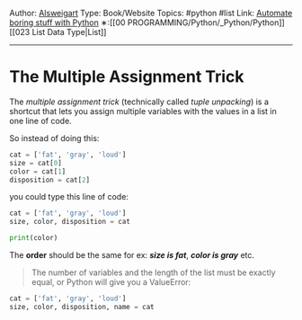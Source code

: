 Author: [Alsweigart](https://alsweigart.com/)
Type: Book/Website
Topics: #python #list
Link: [Automate boring stuff with Python](https://automatetheboringstuff.com/)
∗:[[00 PROGRAMMING/Python/_Python/Python]] [[023 List Data Type|List]] 

---
# The Multiple Assignment Trick

The _multiple assignment trick_ (technically called _tuple unpacking_) is a shortcut that lets you assign multiple variables with the values in a list in one line of code. 

So instead of doing this:
```python
cat = ['fat', 'gray', 'loud']
size = cat[0]
color = cat[1]
disposition = cat[2]
```

you could type this line of code:
```python
cat = ['fat', 'gray', 'loud']
size, color, disposition = cat

print(color)
```
The __order__ should be the same for ex: ___size is fat___, ___color is gray___ etc.



>The number of variables and the length of the list must be exactly equal, or Python will give you a ValueError:
```python
cat = ['fat', 'gray', 'loud']
size, color, disposition, name = cat
```


